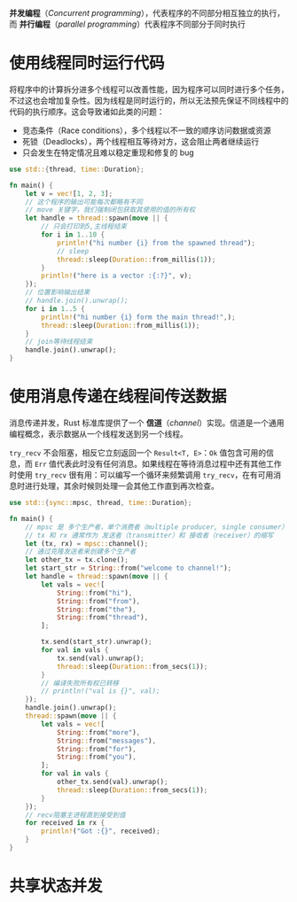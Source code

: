 **并发编程**（*Concurrent programming*），代表程序的不同部分相互独立的执行，而 **并行编程**（*parallel programming*）代表程序不同部分于同时执行

# 使用线程同时运行代码

将程序中的计算拆分进多个线程可以改善性能，因为程序可以同时进行多个任务，不过这也会增加复杂性。因为线程是同时运行的，所以无法预先保证不同线程中的代码的执行顺序。这会导致诸如此类的问题：

- 竞态条件（Race conditions），多个线程以不一致的顺序访问数据或资源
- 死锁（Deadlocks），两个线程相互等待对方，这会阻止两者继续运行
- 只会发生在特定情况且难以稳定重现和修复的 bug

```rust
use std::{thread, time::Duration};

fn main() {
    let v = vec![1, 2, 3];
    // 这个程序的输出可能每次都略有不同
    // move 关键字，我们强制闭包获取其使用的值的所有权
    let handle = thread::spawn(move || {
        // 只会打印到5,主线程结束
        for i in 1..10 {
            println!("hi number {i} from the spawned thread");
            // sleep
            thread::sleep(Duration::from_millis(1));
        }
        println!("here is a vector :{:?}", v);
    });
    // 位置影响输出结果
    // handle.join().unwrap();
    for i in 1..5 {
        println!("hi number {i} form the main thread!",);
        thread::sleep(Duration::from_millis(1));
    }
    // join等待线程结束
    handle.join().unwrap();
}

```

# 使用消息传递在线程间传送数据

消息传递并发，Rust 标准库提供了一个 **信道**（*channel*）实现。信道是一个通用编程概念，表示数据从一个线程发送到另一个线程。

`try_recv` 不会阻塞，相反它立刻返回一个 `Result<T, E>`：`Ok` 值包含可用的信息，而 `Err` 值代表此时没有任何消息。如果线程在等待消息过程中还有其他工作时使用 `try_recv` 很有用：可以编写一个循环来频繁调用 `try_recv`，在有可用消息时进行处理，其余时候则处理一会其他工作直到再次检查。

```rust
use std::{sync::mpsc, thread, time::Duration};

fn main() {
    // mpsc 是 多个生产者，单个消费者（multiple producer, single consumer）的缩写
    // tx 和 rx 通常作为 发送者（transmitter）和 接收者（receiver）的缩写
    let (tx, rx) = mpsc::channel();
    // 通过克隆发送者来创建多个生产者
    let other_tx = tx.clone();
    let start_str = String::from("welcome to channel!");
    let handle = thread::spawn(move || {
        let vals = vec![
            String::from("hi"),
            String::from("from"),
            String::from("the"),
            String::from("thread"),
        ];

        tx.send(start_str).unwrap();
        for val in vals {
            tx.send(val).unwrap();
            thread::sleep(Duration::from_secs(1));
        }
        // 编译失败所有权已转移
        // println!("val is {}", val);
    });
    handle.join().unwrap();
    thread::spawn(move || {
        let vals = vec![
            String::from("more"),
            String::from("messages"),
            String::from("for"),
            String::from("you"),
        ];
        for val in vals {
            other_tx.send(val).unwrap();
            thread::sleep(Duration::from_secs(1));
        }
    });
    // recv阻塞主进程直到接受到值
    for received in rx {
        println!("Got :{}", received);
    }
}

```

# 共享状态并发